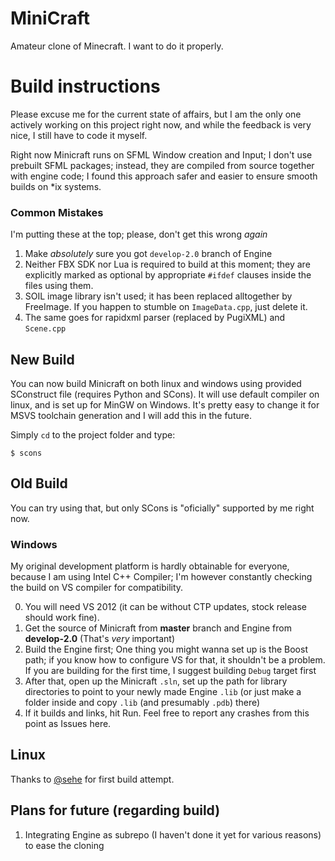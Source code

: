 MiniCraft
=========

Amateur clone of Minecraft. I want to do it properly.

# Build instructions #

Please excuse me for the current state of affairs, but I am the only one actively working on this project right now, and while the feedback is very nice, I still have to code it myself.

Right now Minicraft runs on SFML Window creation and Input; I don't use prebuilt SFML packages; instead, they are compiled from source together with engine code; I found this approach safer and easier to ensure smooth builds on *ix systems.

### Common Mistakes ###
I'm putting these at the top; please, don't get this wrong *again*

1. Make *absolutely* sure you got `develop-2.0` branch of Engine
2. Neither FBX SDK nor Lua is required to build at this moment; they are explicitly marked as optional by appropriate `#ifdef` clauses inside the files using them.
3. SOIL image library isn't used; it has been replaced alltogether by FreeImage. If you happen to stumble on `ImageData.cpp`, just delete it.
4. The same goes for rapidxml parser (replaced by PugiXML) and `Scene.cpp`

## New Build ##

You can now build Minicraft on both linux and windows using provided SConstruct file
(requires Python and SCons). It will use default compiler on linux, and is set up for MinGW on Windows.
It's pretty easy to change it for MSVS toolchain generation and I will add this in the future.

Simply `cd` to the project folder and type:

    $ scons

## Old Build ##

You can try using that, but only SCons is "oficially" supported by me right now.

### Windows ###

My original development platform is hardly obtainable for everyone, because I am using Intel C++ Compiler; I'm however constantly checking the build on VS compiler for compatibility.

0. You will need VS 2012 (it can be without CTP updates, stock release should work fine).
1. Get the source of Minicraft from **master** branch and Engine from **develop-2.0** (That's *very* important)
2. Build the Engine first; One thing you might wanna set up is the Boost path; if you know how to configure VS for that, it shouldn't be a problem. If you are building for the first time, I suggest building `Debug` target first
3. After that, open up the Minicraft `.sln`, set up the path for library directories to point to your newly made Engine `.lib` (or just make a folder inside and copy `.lib` (and presumably `.pdb`) there)
4. If it builds and links, hit Run. Feel free to report any crashes from this point as Issues here.

## Linux ###

Thanks to [@sehe](http://stackoverflow.com/users/85371/sehe) for first build attempt.

## Plans for future (regarding build) ##
1. Integrating Engine as subrepo (I haven't done it yet for various reasons) to ease the cloning
